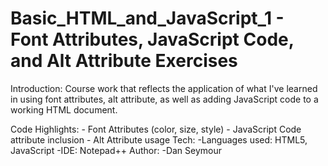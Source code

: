 # Basic_HTML_and_JavaScript_1 - Font Attributes, JavaScript Code, and Alt Attribute Exercises
Introduction: 
	Course work that reflects the application of what I've learned in using font attributes, alt attribute, as well as adding JavaScript code to a working HTML document.

Code Highlights:
	- Font Attributes (color, size, style)
	- JavaScript Code attribute inclusion
	- Alt Attribute usage
Tech:
	-Languages used: HTML5, JavaScript
	-IDE: Notepad++
Author:
	-Dan Seymour